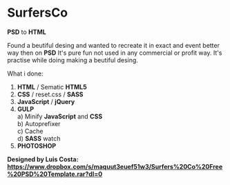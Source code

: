 # SurfersCo

**PSD** to **HTML**

Found a beutiful desing and wanted to recreate it in exact and event better way then on **PSD**
It's pure fun not used in any commercial or profit way. It's practise while doing making a beutiful desing.

What i done:

1. **HTML** / Sematic **HTML5** 
2. **CSS** / reset.css / **SASS**
3. **JavaScript** / **jQuery**
4. **GULP**
&nbsp; &nbsp;<br/> a) Minify **JavaScript** and **CSS**
&nbsp; &nbsp;<br/> b) Autoprefixer
&nbsp; &nbsp;<br/> c) Cache
&nbsp; &nbsp;<br/> d) **SASS** watch
5. **PHOTOSHOP**

**Designed by Luis Costa: https://www.dropbox.com/s/maquut3euef51w3/Surfers%20Co%20Free%20PSD%20Template.rar?dl=0**
